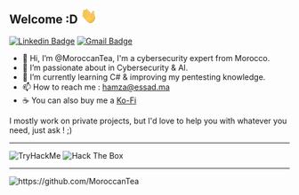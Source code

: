 ## Welcome :D <img src="https://raw.githubusercontent.com/MoroccanTea/MoroccanTea/master/wave.gif" width="30">
[![Linkedin Badge](https://img.shields.io/badge/-Hamza%20ESSAD-0072b1?style=flat&logo=Linkedin&logoColor=white)](https://www.linkedin.com/in/hamza-essad/ "Connect on LinkedIn")
[![Gmail Badge](https://img.shields.io/badge/-hamza@essad.ma-c14438?style=flat-square&logo=Gmail&logoColor=white&link=mailto:hamza@essad.ma)](mailto:hamza@essad.ma)
- 👋 Hi, I’m @MoroccanTea, I'm a cybersecurity expert from Morocco.
- 👀 I’m passionate about in Cybersecurity & AI.
- 🌱 I’m currently learning C# & improving my pentesting knowledge.
- 📫 How to reach me : hamza@essad.ma
- ☕ You can also buy me a [Ko-Fi](https://ko-fi.com/moroccantea)

I mostly work on private projects, but I'd love to help you with whatever you need, just ask ! ;) 


_________________________________________________________________________________________________________________________________________________________________________

<image src="https://tryhackme-badges.s3.amazonaws.com/MoroccanTea.png" alt="TryHackMe">

<img src="https://www.hackthebox.eu/badge/image/687275" alt="Hack The Box" width="248">

_________________________________________________________________________________________________________________________________________________________________________

<img src="https://komarev.com/ghpvc/?username=MoroccanTea" alt="https://github.com/MoroccanTea" />
